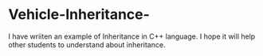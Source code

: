 # Vehicle-Inheritance-

I have wriiten an example of Inheritance in C++ language. I hope it will help other students to understand about inheritance. 

